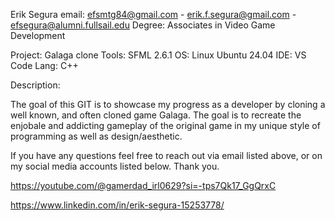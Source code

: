 Erik Segura 
email: efsmtg84@gmail.com - erik.f.segura@gmail.com - efsegura@alumni.fullsail.edu
Degree:  Associates in Video Game Development

Project: Galaga clone
Tools: SFML 2.6.1
OS: Linux Ubuntu 24.04
IDE: VS Code
Lang: C++

Description:

The goal of this GIT is to showcase my progress as a developer by cloning a well known, and often cloned game Galaga.  The goal is to recreate the enjobale and addicting gameplay of the original game
in my unique style of programming as well as design/aesthetic.

If you have any questions feel free to reach out via email listed above, or on my social media accounts listed below.  Thank you.

https://youtube.com/@gamerdad_irl0629?si=-tps7Qk17_GgQrxC


https://www.linkedin.com/in/erik-segura-15253778/
